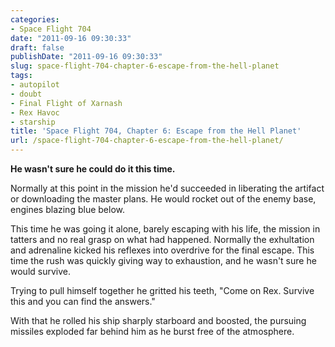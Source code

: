```yaml
---
categories:
- Space Flight 704
date: "2011-09-16 09:30:33"
draft: false
publishDate: "2011-09-16 09:30:33"
slug: space-flight-704-chapter-6-escape-from-the-hell-planet
tags:
- autopilot
- doubt
- Final Flight of Xarnash
- Rex Havoc
- starship
title: 'Space Flight 704, Chapter 6: Escape from the Hell Planet'
url: /space-flight-704-chapter-6-escape-from-the-hell-planet/
---
```

**He wasn't sure he could do it this time.**

Normally at this point in the mission he'd succeeded in liberating the
artifact or downloading the master plans. He would rocket out of the
enemy base, engines blazing blue below.

This time he was going it alone, barely escaping with his life, the
mission in tatters and no real grasp on what had happened. Normally the
exhultation and adrenaline kicked his reflexes into overdrive for the
final escape. This time the rush was quickly giving way to exhaustion,
and he wasn't sure he would survive.

Trying to pull himself together he gritted his teeth, "Come on Rex.
Survive this and you can find the answers."

With that he rolled his ship sharply starboard and boosted, the pursuing
missiles exploded far behind him as he burst free of the atmosphere.